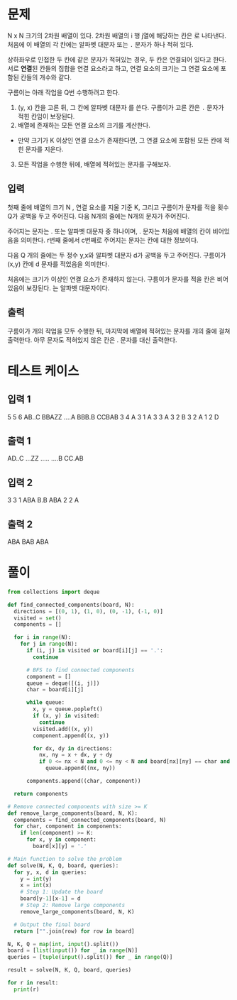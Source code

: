 # 문제

N x N 크기의 2차원 배열이 있다. 2차원 배열의 i 행 j열에 해당하는 칸은 로 나타낸다.
처음에 이 배열의 각 칸에는 알파벳 대문자 또는 `.` 문자가 하나 적혀 있다.

상하좌우로 인접한 두 칸에 같은 문자가 적혀있는 경우, 두 칸은 연결되어 있다고 한다. 서로 **연결**된 칸들의 집합을 연결 요소라고 하고, 연결 요소의 크기는 그 연결 요소에 포함된 칸들의 개수와 같다.

구름이는 아래 작업을 Q번 수행하려고 한다.
1. (y, x) 칸을 고른 뒤, 그 칸에 알파벳 대문자 를 쓴다. 구름이가 고른 칸은 `.` 문자가 적힌 칸임이 보장된다.
2. 배열에 존재하는 모든 연결 요소의 크기를 계산한다. 
- 만약 크기가 K 이상인 연결 요소가 존재한다면, 그 연결 요소에 포함된 모든 칸에 적힌 문자를 지운다.
3. 모든 작업을 수행한 뒤에, 배열에 적혀있는 문자를 구해보자.

## 입력

첫째 줄에 배열의 크기 N , 연결 요소를 지울 기준 K, 그리고 구름이가 문자를 적을 횟수 Q가 공백을 두고 주어진다.
다음 N개의 줄에는 N개의 문자가 주어진다.

주어지는 문자는 . 또는 알파벳 대문자 중 하나이며, . 문자는 처음에 배열의 칸이 비어있음을 의미한다. 
r번째 줄에서 c번째로 주어지는 문자는 칸에 대한 정보이다.

다음 Q 개의 줄에는 두 정수 y,x와 알파벳 대문자 d가 공백을 두고 주어진다. 구름이가 (x,y) 칸에 d 문자를 적었음을 의미한다.

처음에는 크기가 이상인 연결 요소가 존재하지 않는다.
구름이가 문자를 적을 칸은 비어있음이 보장된다.
는 알파벳 대문자이다.

## 출력

구름이가 개의 작업을 모두 수행한 뒤, 마지막에 배열에 적혀있는 문자를 개의 줄에 걸쳐 출력한다. 아무 문자도 적혀있지 않은 칸은 . 문자를 대신 출력한다.
# 테스트 케이스
## 입력  1
5 5 6
AB..C
BBAZZ
….A
BBB.B
CCBAB
3 4 A
3 1 A
3 3 A
3 2 B
3 2 A
1 2 D
## 출력 1
AD..C
…ZZ
…..
….B
CC.AB
## 입력 2
3 3 1
ABA
B.B
ABA
2 2 A
## 출력 2
ABA
BAB
ABA
# 풀이
```python
from collections import deque

def find_connected_components(board, N):
  directions = [(0, 1), (1, 0), (0, -1), (-1, 0)]
  visited = set()
  components = []

  for i in range(N):
    for j in range(N):
      if (i, j) in visited or board[i][j] == '.':
        continue

      # BFS to find connected components
      component = []
      queue = deque([(i, j)])
      char = board[i][j]

      while queue:
        x, y = queue.popleft()
        if (x, y) in visited:
          continue
        visited.add((x, y))
        component.append((x, y))

        for dx, dy in directions:
          nx, ny = x + dx, y + dy
          if 0 <= nx < N and 0 <= ny < N and board[nx][ny] == char and (nx, ny) not in visited:
            queue.append((nx, ny))

      components.append((char, component))

  return components

# Remove connected components with size >= K
def remove_large_components(board, N, K):
  components = find_connected_components(board, N)
  for char, component in components:
    if len(component) >= K:
      for x, y in component:
        board[x][y] = '.'

# Main function to solve the problem
def solve(N, K, Q, board, queries):
  for y, x, d in queries:
    y = int(y)
    x = int(x)
    # Step 1: Update the board
    board[y-1][x-1] = d
    # Step 2: Remove large components
    remove_large_components(board, N, K)

  # Output the final board
  return ["".join(row) for row in board]

N, K, Q = map(int, input().split())
board = [list(input()) for _ in range(N)]
queries = [tuple(input().split()) for _ in range(Q)]

result = solve(N, K, Q, board, queries)

for r in result:
  print(r)

```
